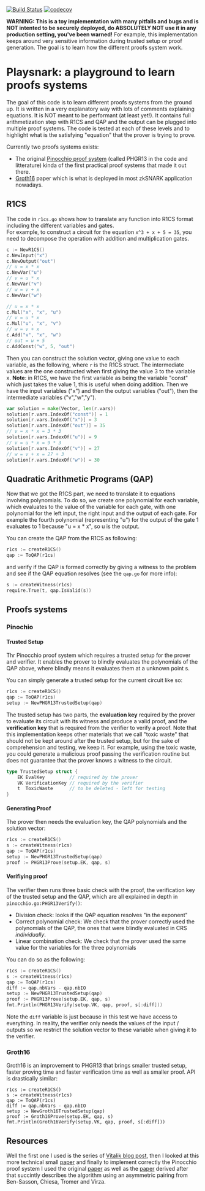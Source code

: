 [![Build Status](https://travis-ci.com/nikkolasg/playsnark.svg?branch=master)](https://travis-ci.com/nikkolasg/playsnark)
[![codecov](https://codecov.io/gh/nikkolasg/playsnark/branch/master/graph/badge.svg?token=F29VQZ22KO)](undefined)

**WARNING: This is a toy implementation with many pitfalls and bugs and is NOT
intented to be securely deployed, do ABSOLUTELY NOT use it in any production
setting, you've been warned!** For example, this implementation keeps around 
very sensitive information during trusted setup or proof generation. The goal is
to learn how the different proofs system work.

# Playsnark: a playground to learn proofs systems

The goal of this code is to learn different proofs systems from the
ground up. It is written in a very explanatory way with lots of comments
explaining equations. It is NOT meant to be performant (at least yet!). 
It contains full arithmetization step with R1CS and QAP and the output can be
plugged into multiple proof systems. The code is tested at each of these levels
and to highlight what is the satisfying "equation" that the prover is trying to
prove.

Currently two proofs systems exists:
* The original [Pinocchio proof system](https://eprint.iacr.org/2013/879.pdf)
  (called PHGR13 in the code and litterature)
  kinda of the first practical proof systems that made it out there.
* [Groth16](https://eprint.iacr.org/2016/260.pdf) paper which is what is
  deployed in most zkSNARK application nowadays.


## R1CS

The code in `r1cs.go` shows how to translate any function into R1CS format including the 
different variables and gates.  
For example, to construct a circuit for the equation `x^3 + x + 5 = 35`, you
need to decompose the operation with addition and multiplication gates.
```go
c := NewR1CS()
c.NewInput("x")
c.NewOutput("out")
// u = x * x
c.NewVar("u")
// v = u * x
c.NewVar("v")
// w = v + x
c.NewVar("w")

// u = x * x
c.Mul("x", "x", "u")
// v = u * x
c.Mul("u", "x", "v")
// w = v + x
c.Add("v", "x", "w")
// out = w + 5
c.AddConst("w", 5, "out")
```

Then you can construct the solution vector, giving one value to each variable,
as the following, where `r` is the R1CS struct. The intermediate values are the
one constructed when first giving the value 3 to the variable x.
**Note**: in R1CS, we have the first variable as being the variable "const"
which just takes the value 1, this is useful when doing addition. Then we have
the input variables ("x") and then the output variables ("out"), then the
intermediate variables ("v","w","y").
```go
var solution = make(Vector, len(r.vars))
solution[r.vars.IndexOf("const")] = 1
solution[r.vars.IndexOf("x")] = 3
solution[r.vars.IndexOf("out")] = 35
// v = x * x = 3 * 3
solution[r.vars.IndexOf("u")] = 9
// v = u * x = 9 * 3
solution[r.vars.IndexOf("v")] = 27
// w = v + x = 27 + 3
solution[r.vars.IndexOf("w")] = 30
```

## Quadratic Arithmetic Programs (QAP)

Now that we got the R1CS part, we need to translate it to equations involving
polynomials. To do so, we create one polynomial for each variable, which
evaluates to the value of the variable for each gate, with one polynomial for
the left input, the right input and the output of each gate. For example the fourth
polynomial (representing "u") for the output of the gate 1 evaluates to 1
because "u = x * x", so u is the output.

You can create the QAP from the R1CS as following:
```go
r1cs := createR1CS()
qap := ToQAP(r1cs)
```
and verify if the QAP is formed correctly by giving a witness to the problem and
see if the QAP equation resolves (see the `qap.go` for more info):
```go
s := createWitness(r1cs)
require.True(t, qap.IsValid(s))
```

## Proofs systems

### Pinochio

#### Trusted Setup

Thr Pinocchio proof system which requires a trusted setup for the prover and
verifier. It enables the prover to blindly evaluates the polynomials of the QAP
above, where blindly means it evaluates them at a unknown point s.

You can simply generate a trusted setup for the current circuit like so:
```go
r1cs := createR1CS()
qap := ToQAP(r1cs)
setup := NewPHGR13TrustedSetup(qap)
```

The trusted setup has two parts, the **evaluation key** required by the prover
to evaluate its circuit with its witness and produce a valid proof, and the
**verification key** that is required from the verifier to verify a proof.
Note that this implementation keeps other materials that we call "toxic waste"
that should not be kept around after the trusted setup, but for the sake of
comprehension and testing, we keep it. For example, using the toxic waste, you
could generate a malicious proof passing the verification routine but does not
guarantee that the prover knows a witness to the circuit.
```go
type TrustedSetup struct {
	EK EvalKey         // required by the prover
	VK VerificationKey // required by the verifier
	t  ToxicWaste      // to be deleted - left for testing
}
```

#### Generating Proof

The prover then needs the evaluation key, the QAP polynomials and the solution
vector:
```go
r1cs := createR1CS()
s := createWitness(r1cs)
qap := ToQAP(r1cs)
setup := NewPHGR13TrustedSetup(qap)
proof := PHGR13Prove(setup.EK, qap, s)

```

#### Verifiying proof

The verifier then runs three basic check with the proof, the verification key of
the trusted setup and the QAP, which are all explained in depth in
`pinocchio.go:PHGR13Verify()`:
* Division check: looks if the QAP equation resolves "in the exponent"
* Correct polynomial check: We check that the prover correctly used the
  polynomials of the QAP, the ones that were blindly evaluated in CRS
  _individually_.
* Linear combination check: We check that the prover used the same value for the
  variables for the three polynomials 

You can do so as the following: 
```go
r1cs := createR1CS()
s := createWitness(r1cs)
qap := ToQAP(r1cs)
diff := qap.nbVars - qap.nbIO
setup := NewPHGR13TrustedSetup(qap)
proof := PHGR13Prove(setup.EK, qap, s)
fmt.Println(PHGR13Verify(setup.VK, qap, proof, s[:diff]))
```

Note the `diff` variable is just because in this test we have access to
everything. In reality, the verifier only needs the values of the input /
outputs so we restrict the solution vector to these variable when giving it to
the verifier.

### Groth16

Groth16 is an improvement to PHGR13 that brings smaller trusted setup, faster
proving time and faster verification time as well as smaller proof. 
API is drastically similar:
```
r1cs := createR1CS()
s := createWitness(r1cs)
qap := ToQAP(r1cs)
diff := qap.nbVars - qap.nbIO
setup := NewGroth16TrustedSetup(qap)
proof := Groth16Prove(setup.EK, qap, s)
fmt.Println(Groth16Verify(setup.VK, qap, proof, s[:diff]))
```

## Resources

Well the first one I used is the series of [Vitalik blog post](https://medium.com/@VitalikButerin/quadratic-arithmetic-programs-from-zero-to-hero-f6d558cea649), then I looked at this more technical small [paper](https://chriseth.github.io/notes/articles/zksnarks/zksnarks.pdf) and finally to implement correctly the Pinocchio proof system I used the original [paper](https://eprint.iacr.org/2013/879.pdf) as well as the [paper](https://eprint.iacr.org/2013/879.pdf) derived after that succintly describes the algorithm using an asymmetric pairing from Ben-Sasson, Chiesa, Tromer and Virza.
